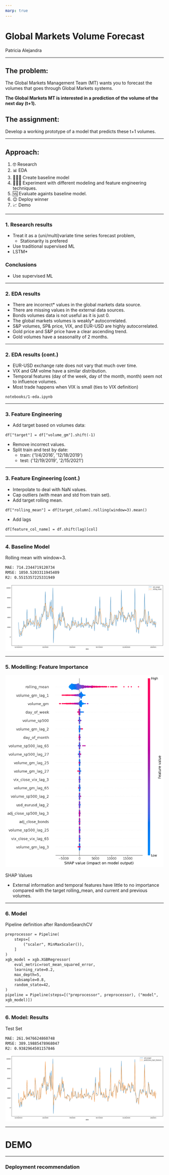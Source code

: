 ```yaml
---
marp: true
---
```

<!--
theme: gaia
paginate: true
-->
<!-- _class: lead -->

# Global Markets Volume Forecast
Patricia Alejandra

---

## The problem:
The Global Markets Management Team (MT) wants you to forecast the volumes that goes through Global Markets systems.

**The Global Markets MT is interested in a prediction of the volume of the next day (t+1).**



## The assignment:
Develop a working prototype of a model that predicts these t+1 volumes.


___

## Approach:
1. 🤓 Research
2. 📊 EDA
3. 👩🏾‍💻 Create baseline model
4. 👩🏾‍💻 Experiment with different modeling and feature engineering techniques.
5. 🆚 Evaluate againts baseline model.
4. 😉 Deploy winner 
5. 📈 Demo

---

### 1. Research results
- Treat it as a (uni/multi)variate time series forecast problem,
    - Stationarity is prefered
- Use traditional supervised ML
- LSTM*

### Conclusions
- Use supervised ML

---

### 2. EDA results
- There are incorrect* values in the global markets data source.
- There are missing values in the external data sources.
- Bonds volumes data is not useful as it is just 0.
- The global markets volumes is weakly* autocorrelated.
- S&P volumes, SP& price, VIX, and EUR-USD are highly autocorrelated.
- Gold price and S&P price have a clear ascending trend.
- Gold volumes have a seasonality of 2 months.

---
### 2. EDA results (cont.)

- EUR-USD exchange rate does not vary that much over time.
- VIX and GM volme have a similar distribution.
- Temporal features (day of the week, day of the month, month) seem not to influence volumes.
- Most trade happens when VIX is small (ties to VIX definition)

```
notebooks/1-eda.ipynb
```

---
### 3. Feature Engineering
- Add target based on volumes data:
```
df["target"] = df["volume_gm"].shift(-1)
```
- Remove incorrect values.
- Split train and test by date:
     - train: ('1/4/2016', '12/18/2019')
     - test: ('12/19/2019', '2/15/2021')

---
### 3. Feature Engineering (cont.)
- Interpolate to deal with NaN values.
- Cap outliers (with mean and std from train set).
- Add target rolling mean.
```
df["rolling_mean"] = df[target_column].rolling(window=3).mean()
```
- Add lags
```
df[feature_col_name] = df.shift(lag)[col]
```

---
### 4. Baseline Model
Rolling mean with window=3.
```
MAE: 714.2344719120734
RMSE: 1050.5203311945409
R2: 0.5515357225331949
```

![w:700px h](resources/rolling_mean.png)

---
### 5. Modelling: Feature Importance
![bg right](resources/shap.png)


SHAP Values

- External information and temporal features have little to no importance compared with the target rolling_mean, and current and previous volumes.

---
### 6. Model
Pipeline definition after RandomSearchCV

```
preprocessor = Pipeline(
    steps=[
        ("scaler", MinMaxScaler()),
    ]
)
xgb_model = xgb.XGBRegressor(
    eval_metric=root_mean_squared_error,
    learning_rate=0.2,
    max_depth=5,
    subsample=0.8,
    random_state=42,
)
pipeline = Pipeline(steps=[("preprocessor", preprocessor), ("model", xgb_model)])
```

---
### 6. Model: Results
Test Set
```
MAE: 261.9476624860748
RMSE: 389.19885478968047
R2: 0.9382964501157846
```

![w:700px h](resources/xgboost_top3.png)


---
<!-- _class: lead -->
# DEMO

---
### Deployment recommendation
